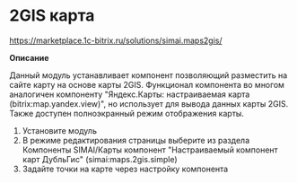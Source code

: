 # 2GIS карта 
https://marketplace.1c-bitrix.ru/solutions/simai.maps2gis/
  
  
  **Описание**
  
Данный модуль устанавливает компонент позволяющий разместить на сайте карту на основе карты 2GIS. Функционал компонента во многом аналогичен компоненту "Яндекс.Карты: настраиваемая карта (bitrix:map.yandex.view)", но использует для вывода данных карты 2GIS. Также доступен полноэкранный режим отображения карты.

1. Установите модуль
2. В режиме редактирования страницы выберите из раздела Компоненты SIMAI/Карты компонент "Настраиваемый компонент карт ДубльГис" (simai:maps.2gis.simple)
3. Задайте точки на карте через настройку компонента